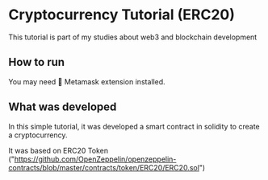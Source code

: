 # Cryptocurrency Tutorial (ERC20)

This tutorial is part of my studies about web3 and blockchain development

## How to run

You may need 🦊 Metamask extension installed.

## What was developed

In this simple tutorial, it was developed a smart contract in solidity to create a cryptocurrency.

It was based on ERC20 Token ("https://github.com/OpenZeppelin/openzeppelin-contracts/blob/master/contracts/token/ERC20/ERC20.sol")